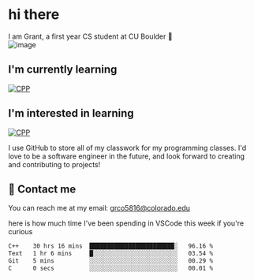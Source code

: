 
# hi there

I am Grant, a first year CS student at CU Boulder 👋  
![image](https://assets-sports.thescore.com/football/team/164/logo.png)

## I'm currently learning
[![CPP](https://skillicons.dev/icons?i=cpp)](https://skillicons.dev)
## I'm interested in learning
[![CPP](https://skillicons.dev/icons?i=js,java)](https://skillicons.dev)

I use GitHub to store all of my classwork for my programming classes.
I'd love to be a software engineer in the future, and look forward to creating and contributing to projects!

## 🚀 Contact me
You can reach me at my email: grco5816@colorado.edu  

here is how much time I've been spending in VSCode this week if you're curious
<!--START_SECTION:waka-->

```txt
C++    30 hrs 16 mins  ████████████████████████░   96.16 %
Text   1 hr 6 mins     █░░░░░░░░░░░░░░░░░░░░░░░░   03.54 %
Git    5 mins          ░░░░░░░░░░░░░░░░░░░░░░░░░   00.29 %
C      0 secs          ░░░░░░░░░░░░░░░░░░░░░░░░░   00.01 %
```

<!--END_SECTION:waka-->

<!---
gnestr/gnestr is a ✨ special ✨ repository because its `README.md` (this file) appears on your GitHub profile.
You can click the Preview link to take a look at your changes.
--->
